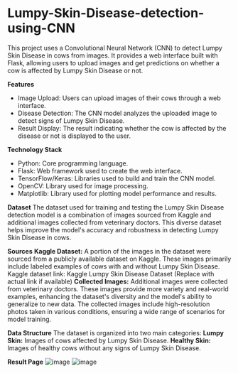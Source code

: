 # Lumpy-Skin-Disease-detection-using-CNN
This project uses a Convolutional Neural Network (CNN) to detect Lumpy Skin Disease in cows from images. It provides a web interface built with Flask, allowing users to upload images and get predictions on whether a cow is affected by Lumpy Skin Disease or not.

**Features**
- Image Upload: Users can upload images of their cows through a web interface.
- Disease Detection: The CNN model analyzes the uploaded image to detect signs of Lumpy Skin Disease.
- Result Display: The result indicating whether the cow is affected by the disease or not is displayed to the user.

**Technology Stack**
- Python: Core programming language.
- Flask: Web framework used to create the web interface.
- TensorFlow/Keras: Libraries used to build and train the CNN model.
- OpenCV: Library used for image processing.
- Matplotlib: Library used for plotting model performance and results.

**Dataset**
The dataset used for training and testing the Lumpy Skin Disease detection model is a combination of images sourced from Kaggle and additional images collected from veterinary doctors. This diverse dataset helps improve the model's accuracy and robustness in detecting Lumpy Skin Disease in cows.

**Sources**
**Kaggle Dataset:**
A portion of the images in the dataset were sourced from a publicly available dataset on Kaggle. These images primarily include labeled examples of cows with and without Lumpy Skin Disease.
Kaggle dataset link: Kaggle Lumpy Skin Disease Dataset (Replace with actual link if available)
**Collected Images:**
Additional images were collected from veterinary doctors. These images provide more variety and real-world examples, enhancing the dataset's diversity and the model's ability to generalize to new data.
The collected images include high-resolution photos taken in various conditions, ensuring a wide range of scenarios for model training.

**Data Structure**
The dataset is organized into two main categories:
**Lumpy Skin:** Images of cows affected by Lumpy Skin Disease.
**Healthy Skin:** Images of healthy cows without any signs of Lumpy Skin Disease.

**Result Page**
![image](https://github.com/ganeshlmdawda/Lumpy-Skin-Disease-detection-using-CNN/assets/110297511/7d955e0e-b89c-40ce-a4f5-49f2e76532a6)
![image](https://github.com/ganeshlmdawda/Lumpy-Skin-Disease-detection-using-CNN/assets/110297511/29dd06cf-0fec-4ffd-beca-2d894f64e733)



